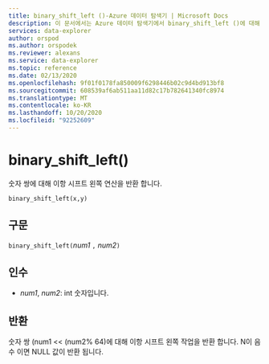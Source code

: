 ```yaml
---
title: binary_shift_left ()-Azure 데이터 탐색기 | Microsoft Docs
description: 이 문서에서는 Azure 데이터 탐색기에서 binary_shift_left ()에 대해 설명 합니다.
services: data-explorer
author: orspod
ms.author: orspodek
ms.reviewer: alexans
ms.service: data-explorer
ms.topic: reference
ms.date: 02/13/2020
ms.openlocfilehash: 9f01f0178fa850009f6298446b02c9d4bd913bf8
ms.sourcegitcommit: 608539af6ab511aa11d82c17b782641340fc8974
ms.translationtype: MT
ms.contentlocale: ko-KR
ms.lasthandoff: 10/20/2020
ms.locfileid: "92252609"
---
```

# <a name="binary_shift_left"></a>binary_shift_left()

숫자 쌍에 대해 이항 시프트 왼쪽 연산을 반환 합니다.

```kusto
binary_shift_left(x,y)  
```

## <a name="syntax"></a>구문

`binary_shift_left(`*num1* `,` *num2*`)`

## <a name="arguments"></a>인수

* *num1*, *num2*: int 숫자입니다.

## <a name="returns"></a>반환

숫자 쌍 (num1 <<  (num2% 64)에 대해 이항 시프트 왼쪽 작업을 반환 합니다.
N이 음수 이면 NULL 값이 반환 됩니다.